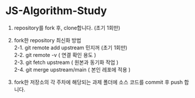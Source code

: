 # JS-Algorithm-Study
1. repository를 fork 후, clone합니다. (초기 1회만) 

2. fork한 repository 최신화 방법 <br>
 2-1. git remote add upstream 민지꺼 (초기 1회만) <br>
 2-2. git remote -v ( 연결 확인 용도 ) <br>
 2-3. git fetch upstream ( 원본과 동기화 작업 ) <br>
 2-4. git merge upstream/main ( 본인 레포에 적용 ) <br>
 
3. fork한 저장소의 각 주차에 해당되는 과제 폴더에 소스 코드를 commit 후 push 합니다. 
  
